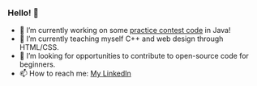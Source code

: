 ### Hello! 👋

- 🔭  I’m currently working on some [practice contest code](https://github.com/cskipworth/ContestCode) in Java!
- 🌱  I’m currently teaching myself C++ and web design through HTML/CSS.
- 🤔  I’m looking for opportunities to contribute to open-source code for beginners.
- 📫  How to reach me: [My LinkedIn](https://www.linkedin.com/in/clarissa-skipworth/)

<!--
**cskipworth/cskipworth** is a ✨ _special_ ✨ repository because its `README.md` (this file) appears on your GitHub profile.

Here are some ideas to get you started:

